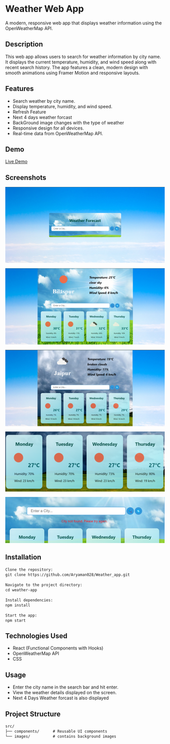 # Weather Web App
A modern, responsive web app that displays weather information using the OpenWeatherMap API.

## Description
This web app allows users to search for weather information by city name. It displays the current temperature, humidity, and wind speed along with recent search history. The app features a clean, modern design with smooth animations using Framer Motion and responsive layouts.

## Features
- Search weather by city name.
- Display temperature, humidity, and wind speed.
- Refresh Feature
- Next 4 days weather forcast
- BackGround image changes with the type of weather
- Responsive design for all devices.
- Real-time data from OpenWeatherMap API.

## Demo
[Live Demo](https://your-live-app-link.com)

## Screenshots
![Search UI](screenshots/5.png)

![Main UI](screenshots/3.png)

![Main UI1](screenshots/4.png)

![Next 4 Forcast](screenshots/1.png)

![Error Msg](screenshots/2.png)

## Installation
```
Clone the repository:
git clone https://github.com/Aryaman028/Weather_app.git

Navigate to the project directory:
cd weather-app

Install dependencies:
npm install

Start the app:
npm start
```

## Technologies Used
- React (Functional Components with Hooks)
- OpenWeatherMap API
- CSS

## Usage
- Enter the city name in the search bar and hit enter.
- View the weather details displayed on the screen.
- Next 4 Days Weather forcast is also displayed

## Project Structure
```
src/
├── components/      # Reusable UI components
└── images/          # contains background images
```


